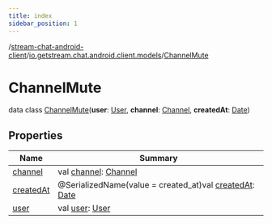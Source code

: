```yaml
---
title: index
sidebar_position: 1
---
```

/[stream-chat-android-client](../../index.md)/[io.getstream.chat.android.client.models](../index.md)/[ChannelMute](index.md)  
  
  
  
# ChannelMute  
data class [ChannelMute](index.md)(**user**: [User](../User/index.md), **channel**: [Channel](../Channel/index.md), **createdAt**: [Date](https://developer.android.com/reference/kotlin/java/util/Date.html))  
  
## Properties  
  
|  Name |  Summary | 
|---|---|
| <a name="io.getstream.chat.android.client.models/ChannelMute/channel/#/PointingToDeclaration/"></a>[channel](channel.md)| <a name="io.getstream.chat.android.client.models/ChannelMute/channel/#/PointingToDeclaration/"></a>val [channel](channel.md): [Channel](../Channel/index.md)|
| <a name="io.getstream.chat.android.client.models/ChannelMute/createdAt/#/PointingToDeclaration/"></a>[createdAt](createdAt.md)| <a name="io.getstream.chat.android.client.models/ChannelMute/createdAt/#/PointingToDeclaration/"></a>@SerializedName(value = created_at)val [createdAt](createdAt.md): [Date](https://developer.android.com/reference/kotlin/java/util/Date.html)|
| <a name="io.getstream.chat.android.client.models/ChannelMute/user/#/PointingToDeclaration/"></a>[user](user.md)| <a name="io.getstream.chat.android.client.models/ChannelMute/user/#/PointingToDeclaration/"></a>val [user](user.md): [User](../User/index.md)|

